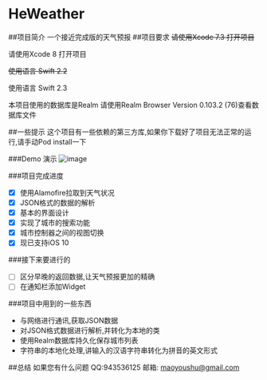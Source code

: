 
# HeWeather
##项目简介
一个接近完成版的天气预报
##项目要求
~~请使用Xcode 7.3 打开项目~~

请使用Xcode 8 打开项目

~~使用语言 Swift 2.2~~

使用语言 Swift 2.3

本项目使用的数据库是Realm 请使用Realm Browser Version 0.103.2 (76)查看数据库文件

##一些提示
这个项目有一些依赖的第三方库,如果你下载好了项目无法正常的运行,请手动Pod install一下

###Demo 演示
 ![image](https://github.com/xiangtaiduo/HeWeather/blob/master/Weather%E5%AE%9E%E6%88%98/Assets.xcassets/HeWeather.gif)



###项目完成进度
- [x] 使用Alamofire拉取到天气状况
- [x] JSON格式的数据的解析
- [x] 基本的界面设计
- [x] 实现了城市的搜索功能
- [x] 城市控制器之间的视图切换
- [x] 现已支持iOS 10

###接下来要进行的
- [ ] 区分早晚的返回数据,让天气预报更加的精确
- [ ] 在通知栏添加Widget

###项目中用到的一些东西
- 与网络进行通讯,获取JSON数据
- 对JSON格式数据进行解析,并转化为本地的类
- 使用Realm数据库持久化保存城市列表
- 字符串的本地化处理,讲输入的汉语字符串转化为拼音的英文形式

##总结
如果您有什么问题
QQ:943536125 
邮箱: maoyoushu@gmail.com

